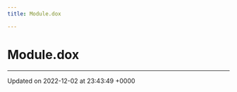 ```yaml
---
title: Module.dox

---
```


# Module.dox








-------------------------------

Updated on 2022-12-02 at 23:43:49 +0000
